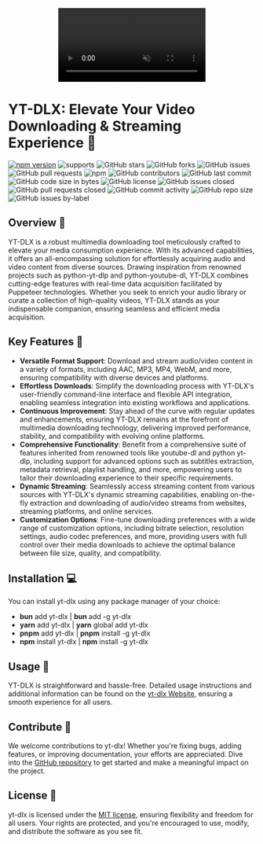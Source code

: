 <div style="text-align: center;">
    <video src="https://github.com/yt-dlx/yt-dlx/assets/160623192/f34ef79b-236a-49cf-bce2-dc617793a5f4" autoplay loop muted style="max-width: 100%; height: auto;"></video>
</div>

# YT-DLX: Elevate Your Video Downloading & Streaming Experience 🚀

[![npm version](https://img.shields.io/npm/v/yt-dlx.svg)](https://www.npmjs.com/package/yt-dlx)
![supports](https://img.shields.io/badge/supports-Linux%20%7C%20Mac%20%7C%20WSL-green)
![GitHub stars](https://img.shields.io/github/stars/yt-dlx/yt-dlx?style=social)
![GitHub forks](https://img.shields.io/github/forks/yt-dlx/yt-dlx?style=social)
![GitHub issues](https://img.shields.io/github/issues/yt-dlx/yt-dlx)
![GitHub pull requests](https://img.shields.io/github/issues-pr/yt-dlx/yt-dlx)
![npm](https://img.shields.io/npm/dt/yt-dlx)
![GitHub contributors](https://img.shields.io/github/contributors/yt-dlx/yt-dlx)
![GitHub last commit](https://img.shields.io/github/last-commit/yt-dlx/yt-dlx)
![GitHub code size in bytes](https://img.shields.io/github/languages/code-size/yt-dlx/yt-dlx)
![GitHub license](https://img.shields.io/github/license/yt-dlx/yt-dlx)
![GitHub issues closed](https://img.shields.io/github/issues-closed-raw/yt-dlx/yt-dlx)
![GitHub pull requests closed](https://img.shields.io/github/issues-pr-closed-raw/yt-dlx/yt-dlx)
![GitHub commit activity](https://img.shields.io/github/commit-activity/m/yt-dlx/yt-dlx)
![GitHub repo size](https://img.shields.io/github/repo-size/yt-dlx/yt-dlx)
![GitHub issues by-label](https://img.shields.io/github/issues/yt-dlx/yt-dlx/bug)

## Overview 🌟

YT-DLX is a robust multimedia downloading tool meticulously
crafted to elevate your media consumption experience. With
its advanced capabilities, it offers an all-encompassing
solution for effortlessly acquiring audio and video content
from diverse sources. Drawing inspiration from renowned
projects such as python-yt-dlp and python-youtube-dl, YT-DLX
combines cutting-edge features with real-time data
acquisition facilitated by Puppeteer technologies. Whether
you seek to enrich your audio library or curate a collection
of high-quality videos, YT-DLX stands as your indispensable
companion, ensuring seamless and efficient media
acquisition.

## Key Features 🔑

- **Versatile Format Support**: Download and stream
  audio/video content in a variety of formats, including
  AAC, MP3, MP4, WebM, and more, ensuring compatibility with
  diverse devices and platforms.
- **Effortless Downloads**: Simplify the downloading process
  with YT-DLX's user-friendly command-line interface and
  flexible API integration, enabling seamless integration
  into existing workflows and applications.
- **Continuous Improvement**: Stay ahead of the curve with
  regular updates and enhancements, ensuring YT-DLX remains
  at the forefront of multimedia downloading technology,
  delivering improved performance, stability, and
  compatibility with evolving online platforms.
- **Comprehensive Functionality**: Benefit from a
  comprehensive suite of features inherited from renowned
  tools like youtube-dl and python yt-dlp, including support
  for advanced options such as subtitles extraction,
  metadata retrieval, playlist handling, and more,
  empowering users to tailor their downloading experience to
  their specific requirements.
- **Dynamic Streaming**: Seamlessly access streaming content
  from various sources with YT-DLX's dynamic streaming
  capabilities, enabling on-the-fly extraction and
  downloading of audio/video streams from websites,
  streaming platforms, and online services.
- **Customization Options**: Fine-tune downloading
  preferences with a wide range of customization options,
  including bitrate selection, resolution settings, audio
  codec preferences, and more, providing users with full
  control over their media downloads to achieve the optimal
  balance between file size, quality, and compatibility.

## Installation 💻

You can install yt-dlx using any package manager of your
choice:

- **bun** add yt-dlx | **bun** add -g yt-dlx
- **yarn** add yt-dlx | **yarn** global add yt-dlx
- **pnpm** add yt-dlx | **pnpm** install -g yt-dlx
- **npm** install yt-dlx | **npm** install -g yt-dlx

## Usage 🚀

YT-DLX is straightforward and hassle-free. Detailed usage
instructions and additional information can be found on the
[yt-dlx Website](https://yt-dlx-shovit.koyeb.app/), ensuring
a smooth experience for all users.

## Contribute 🤝

We welcome contributions to yt-dlx! Whether you're fixing
bugs, adding features, or improving documentation, your
efforts are appreciated. Dive into the
[GitHub repository](https://github.com/yt-dlx/yt-dlx) to get
started and make a meaningful impact on the project.

## License 📝

yt-dlx is licensed under the
[MIT license](https://github.com/yt-dlx/yt-dlx/blob/main/LICENSE),
ensuring flexibility and freedom for all users. Your rights
are protected, and you're encouraged to use, modify, and
distribute the software as you see fit.
